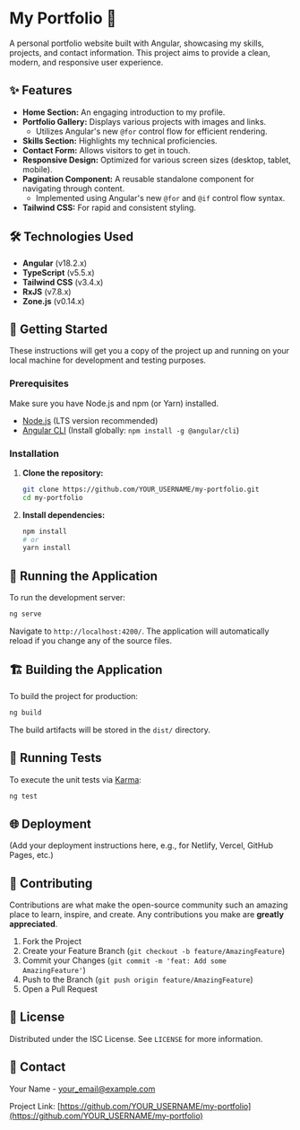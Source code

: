 # My Portfolio 🚀

A personal portfolio website built with Angular, showcasing my skills, projects, and contact information. This project aims to provide a clean, modern, and responsive user experience.

## ✨ Features

*   **Home Section:** An engaging introduction to my profile.
*   **Portfolio Gallery:** Displays various projects with images and links.
    *   Utilizes Angular's new `@for` control flow for efficient rendering.
*   **Skills Section:** Highlights my technical proficiencies.
*   **Contact Form:** Allows visitors to get in touch.
*   **Responsive Design:** Optimized for various screen sizes (desktop, tablet, mobile).
*   **Pagination Component:** A reusable standalone component for navigating through content.
    *   Implemented using Angular's new `@for` and `@if` control flow syntax.
*   **Tailwind CSS:** For rapid and consistent styling.

## 🛠️ Technologies Used

*   **Angular** (v18.2.x)
*   **TypeScript** (v5.5.x)
*   **Tailwind CSS** (v3.4.x)
*   **RxJS** (v7.8.x)
*   **Zone.js** (v0.14.x)

## 🚀 Getting Started

These instructions will get you a copy of the project up and running on your local machine for development and testing purposes.

### Prerequisites

Make sure you have Node.js and npm (or Yarn) installed.

*   [Node.js](https://nodejs.org/en/download/) (LTS version recommended)
*   [Angular CLI](https://angular.io/cli) (Install globally: `npm install -g @angular/cli`)

### Installation

1.  **Clone the repository:**
    ```bash
    git clone https://github.com/YOUR_USERNAME/my-portfolio.git
    cd my-portfolio
    ```
2.  **Install dependencies:**
    ```bash
    npm install
    # or
    yarn install
    ```

## 🏃 Running the Application

To run the development server:

```bash
ng serve
```

Navigate to `http://localhost:4200/`. The application will automatically reload if you change any of the source files.

## 🏗️ Building the Application

To build the project for production:

```bash
ng build
```

The build artifacts will be stored in the `dist/` directory.

## 🧪 Running Tests

To execute the unit tests via [Karma](https://karma-runner.github.io):

```bash
ng test
```

## 🌐 Deployment

(Add your deployment instructions here, e.g., for Netlify, Vercel, GitHub Pages, etc.)

## 🤝 Contributing

Contributions are what make the open-source community such an amazing place to learn, inspire, and create. Any contributions you make are **greatly appreciated**.

1.  Fork the Project
2.  Create your Feature Branch (`git checkout -b feature/AmazingFeature`)
3.  Commit your Changes (`git commit -m 'feat: Add some AmazingFeature'`)
4.  Push to the Branch (`git push origin feature/AmazingFeature`)
5.  Open a Pull Request

## 📄 License

Distributed under the ISC License. See `LICENSE` for more information.

## 📧 Contact

Your Name - your_email@example.com

Project Link: [https://github.com/YOUR_USERNAME/my-portfolio](https://github.com/YOUR_USERNAME/my-portfolio)